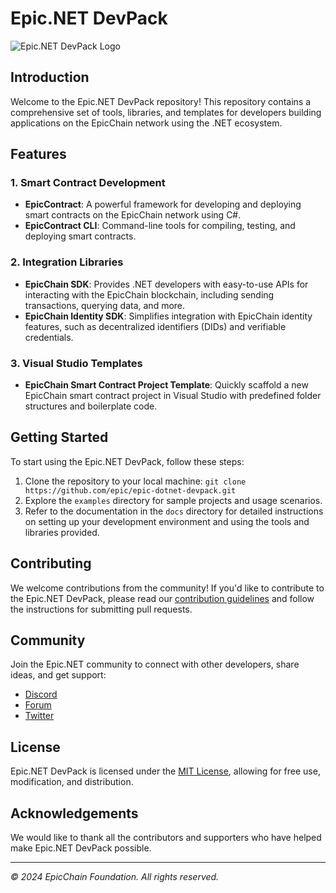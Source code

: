 # Epic.NET DevPack

![Epic.NET DevPack Logo](https://example.com/epic-dotnet-devpack-logo.png)

## Introduction

Welcome to the Epic.NET DevPack repository! This repository contains a comprehensive set of tools, libraries, and templates for developers building applications on the EpicChain network using the .NET ecosystem.

## Features

### 1. Smart Contract Development

- **EpicContract**: A powerful framework for developing and deploying smart contracts on the EpicChain network using C#.
- **EpicContract CLI**: Command-line tools for compiling, testing, and deploying smart contracts.

### 2. Integration Libraries

- **EpicChain SDK**: Provides .NET developers with easy-to-use APIs for interacting with the EpicChain blockchain, including sending transactions, querying data, and more.
- **EpicChain Identity SDK**: Simplifies integration with EpicChain identity features, such as decentralized identifiers (DIDs) and verifiable credentials.

### 3. Visual Studio Templates

- **EpicChain Smart Contract Project Template**: Quickly scaffold a new EpicChain smart contract project in Visual Studio with predefined folder structures and boilerplate code.

## Getting Started

To start using the Epic.NET DevPack, follow these steps:

1. Clone the repository to your local machine: `git clone https://github.com/epic/epic-dotnet-devpack.git`
2. Explore the `examples` directory for sample projects and usage scenarios.
3. Refer to the documentation in the `docs` directory for detailed instructions on setting up your development environment and using the tools and libraries provided.

## Contributing

We welcome contributions from the community! If you'd like to contribute to the Epic.NET DevPack, please read our [contribution guidelines](CONTRIBUTING.md) and follow the instructions for submitting pull requests.

## Community

Join the Epic.NET community to connect with other developers, share ideas, and get support:

- [Discord](https://discord.com/invite/My3cjaTn)
- [Forum](https://forum.epic-net.io)
- [Twitter](https://twitter.com/epicchainlabs)

## License

Epic.NET DevPack is licensed under the [MIT License](LICENSE), allowing for free use, modification, and distribution.

## Acknowledgements

We would like to thank all the contributors and supporters who have helped make Epic.NET DevPack possible.

---

*© 2024 EpicChain Foundation. All rights reserved.*
